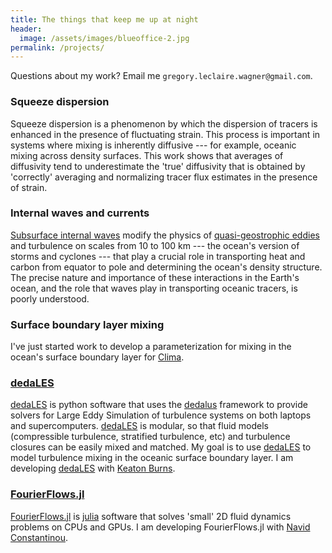 ```yaml
---
title: The things that keep me up at night
header:
  image: /assets/images/blueoffice-2.jpg
permalink: /projects/
---
```


Questions about my work? Email me
`gregory.leclaire.wagner@gmail.com`.

### Squeeze dispersion

Squeeze dispersion is a phenomenon by which the dispersion of tracers
is enhanced in the presence of fluctuating strain. 
This process is important in systems where mixing is inherently diffusive 
--- for example, oceanic mixing across density surfaces. 
This work shows that averages of diffusivity tend to 
underestimate the 'true' diffusivity that is obtained by 'correctly'
averaging and normalizing tracer flux estimates in the presence of strain.

### Internal waves and currents

[Subsurface internal waves] modify the physics of [quasi-geostrophic eddies]
and turbulence on scales from 10 to 100 km ---
the ocean's version of storms and cyclones --- that play 
a crucial role in transporting heat and carbon from equator to pole and 
determining the ocean's density structure. The precise nature and importance
of these interactions in the Earth's ocean, and the role that waves
play in transporting oceanic tracers, is poorly understood.

### Surface boundary layer mixing

I've just started work to develop a parameterization for mixing 
in the ocean's surface boundary layer for [Clima].

### [dedaLES]

[dedaLES] is python software that uses the [dedalus] framework 
to provide solvers for Large Eddy Simulation of turbulence systems
on both laptops and supercomputers. [dedaLES] is modular, so that
fluid models (compressible turbulence, stratified turbulence, etc) 
and turbulence closures can be easily mixed and matched. 
My goal is to use [dedaLES] to model turbulence mixing in the oceanic 
surface boundary layer. I am developing [dedaLES] with [Keaton Burns].

### [FourierFlows.jl] 

[FourierFlows.jl] is [julia] software that solves 'small' 2D fluid 
dynamics problems on CPUs and GPUs. I am developing FourierFlows.jl
with [Navid Constantinou].

[Subsurface internal waves]: http://www.livescience.com/42459-huge-ocean-internal-waves-explained.html
[quasi-geostrophic eddies]: https://en.wikipedia.org/wiki/Geostrophic_current
[FourierFlows.jl]: https://github.com/FourierFlows/FourierFlows.jl
[Navid Constantinou]: http://www.navidconstantinou.com
[manuscript on Squeeze Dispersion]: https://glwagner.github.io/assets/pdf/squeezedispersiondraft.pdf
[Clima]: https://clima.caltech.edu
[julia]: https://julialang.org
[dedaLES]: https://github.com/glwagner/dedaLES
[dedalus]: http://dedalus-project.org
[Keaton Burns]: http://keaton-burns.com
